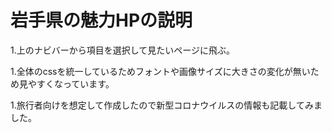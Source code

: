 # 岩手県の魅力HPの説明

1.上のナビバーから項目を選択して見たいページに飛ぶ。


1.全体のcssを統一しているためフォントや画像サイズに大きさの変化が無いため見やすくなっています。


1.旅行者向けを想定して作成したので新型コロナウイルスの情報も記載してみました。
